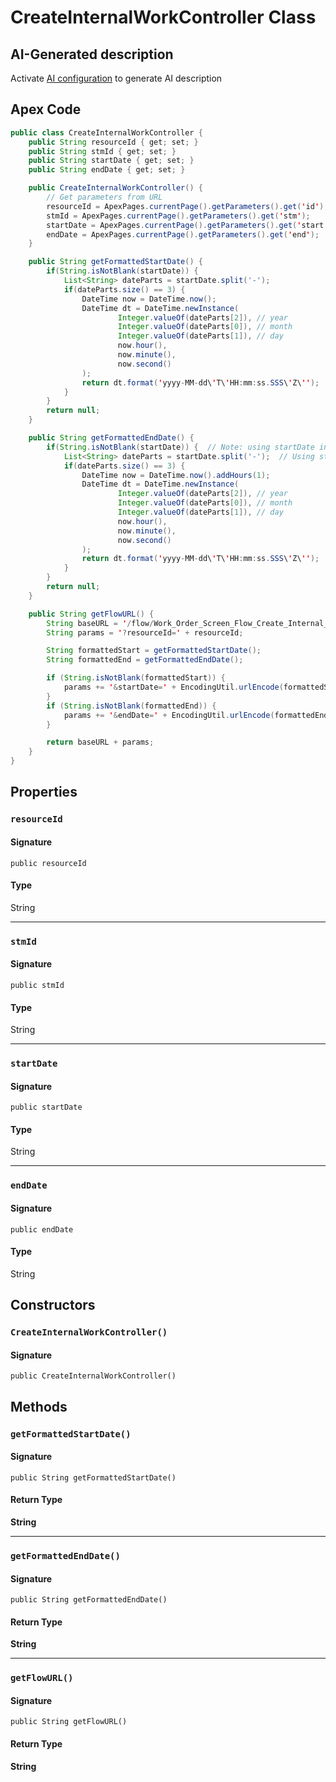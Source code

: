 # CreateInternalWorkController Class

## AI-Generated description

Activate [AI configuration](https://sfdx-hardis.cloudity.com/salesforce-ai-setup/) to generate AI description

## Apex Code

```java
public class CreateInternalWorkController {
    public String resourceId { get; set; }
    public String stmId { get; set; }
    public String startDate { get; set; }
    public String endDate { get; set; }

    public CreateInternalWorkController() {
        // Get parameters from URL
        resourceId = ApexPages.currentPage().getParameters().get('id');
        stmId = ApexPages.currentPage().getParameters().get('stm');
        startDate = ApexPages.currentPage().getParameters().get('start');
        endDate = ApexPages.currentPage().getParameters().get('end');
    }

    public String getFormattedStartDate() {
        if(String.isNotBlank(startDate)) {
            List<String> dateParts = startDate.split('-');
            if(dateParts.size() == 3) {
                DateTime now = DateTime.now();
                DateTime dt = DateTime.newInstance(
                        Integer.valueOf(dateParts[2]), // year
                        Integer.valueOf(dateParts[0]), // month
                        Integer.valueOf(dateParts[1]), // day
                        now.hour(),
                        now.minute(),
                        now.second()
                );
                return dt.format('yyyy-MM-dd\'T\'HH:mm:ss.SSS\'Z\'');
            }
        }
        return null;
    }

    public String getFormattedEndDate() {
        if(String.isNotBlank(startDate)) {  // Note: using startDate instead of endDate
            List<String> dateParts = startDate.split('-');  // Using startDate parts
            if(dateParts.size() == 3) {
                DateTime now = DateTime.now().addHours(1);
                DateTime dt = DateTime.newInstance(
                        Integer.valueOf(dateParts[2]), // year
                        Integer.valueOf(dateParts[0]), // month
                        Integer.valueOf(dateParts[1]), // day
                        now.hour(),
                        now.minute(),
                        now.second()
                );
                return dt.format('yyyy-MM-dd\'T\'HH:mm:ss.SSS\'Z\'');
            }
        }
        return null;
    }

    public String getFlowURL() {
        String baseURL = '/flow/Work_Order_Screen_Flow_Create_Internal_Work';
        String params = '?resourceId=' + resourceId;

        String formattedStart = getFormattedStartDate();
        String formattedEnd = getFormattedEndDate();

        if (String.isNotBlank(formattedStart)) {
            params += '&startDate=' + EncodingUtil.urlEncode(formattedStart, 'UTF-8');
        }
        if (String.isNotBlank(formattedEnd)) {
            params += '&endDate=' + EncodingUtil.urlEncode(formattedEnd, 'UTF-8');
        }

        return baseURL + params;
    }
}
```

## Properties
### `resourceId`

#### Signature
```apex
public resourceId
```

#### Type
String

---

### `stmId`

#### Signature
```apex
public stmId
```

#### Type
String

---

### `startDate`

#### Signature
```apex
public startDate
```

#### Type
String

---

### `endDate`

#### Signature
```apex
public endDate
```

#### Type
String

## Constructors
### `CreateInternalWorkController()`

#### Signature
```apex
public CreateInternalWorkController()
```

## Methods
### `getFormattedStartDate()`

#### Signature
```apex
public String getFormattedStartDate()
```

#### Return Type
**String**

---

### `getFormattedEndDate()`

#### Signature
```apex
public String getFormattedEndDate()
```

#### Return Type
**String**

---

### `getFlowURL()`

#### Signature
```apex
public String getFlowURL()
```

#### Return Type
**String**